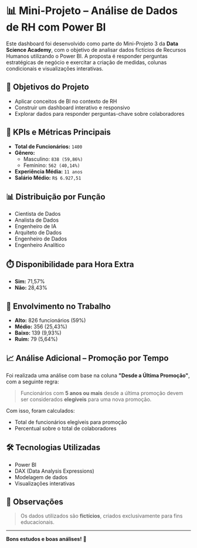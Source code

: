# 📊 Mini-Projeto – Análise de Dados de RH com Power BI

Este dashboard foi desenvolvido como parte do Mini-Projeto 3 da **Data Science Academy**, com o objetivo de analisar dados fictícios de Recursos Humanos utilizando o Power BI. A proposta é responder perguntas estratégicas de negócio e exercitar a criação de medidas, colunas condicionais e visualizações interativas.

## 🎯 Objetivos do Projeto

- Aplicar conceitos de BI no contexto de RH
- Construir um dashboard interativo e responsivo
- Explorar dados para responder perguntas-chave sobre colaboradores

## 📌 KPIs e Métricas Principais

- **Total de Funcionários:** `1400`
- **Gênero:**
  - Masculino: `838 (59,86%)`
  - Feminino: `562 (40,14%)`
- **Experiência Média:** `11 anos`
- **Salário Médio:** `R$ 6.927,51`

## 📊 Distribuição por Função

- Cientista de Dados
- Analista de Dados
- Engenheiro de IA
- Arquiteto de Dados
- Engenheiro de Dados
- Engenheiro Analítico

## ⏱️ Disponibilidade para Hora Extra

- **Sim:** 71,57%
- **Não:** 28,43%

## 🧠 Envolvimento no Trabalho

- **Alto:** 826 funcionários (59%)
- **Médio:** 356 (25,43%)
- **Baixo:** 139 (9,93%)
- **Ruim:** 79 (5,64%)

## 📈 Análise Adicional – Promoção por Tempo

Foi realizada uma análise com base na coluna **"Desde a Última Promoção"**, com a seguinte regra:

> Funcionários com **5 anos ou mais** desde a última promoção devem ser considerados **elegíveis** para uma nova promoção.

Com isso, foram calculados:
- Total de funcionários elegíveis para promoção
- Percentual sobre o total de colaboradores

## 🛠️ Tecnologias Utilizadas

- Power BI
- DAX (Data Analysis Expressions)
- Modelagem de dados
- Visualizações interativas

## 📎 Observações

> Os dados utilizados são **fictícios**, criados exclusivamente para fins educacionais.

---

**Bons estudos e boas análises!** 🚀
